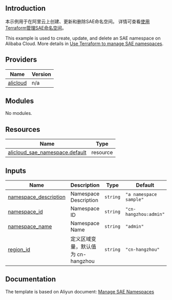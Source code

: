 ## Introduction

<!-- DOCS_DESCRIPTION_CN -->
本示例用于在阿里云上创建、更新和删除SAE命名空间。
详情可查看[使用Terraform管理SAE命名空间](https://help.aliyun.com/document_detail/424334.html)。
<!-- DOCS_DESCRIPTION_CN -->

<!-- DOCS_DESCRIPTION_EN -->
This example is used to create, update, and delete an SAE namespace on Alibaba Cloud.
More details in [Use Terraform to manage SAE namespaces](https://help.aliyun.com/document_detail/424334.html).
<!-- DOCS_DESCRIPTION_EN -->

<!-- BEGIN_TF_DOCS -->
## Providers

| Name | Version |
|------|---------|
| <a name="provider_alicloud"></a> [alicloud](#provider\_alicloud) | n/a |

## Modules

No modules.

## Resources

| Name | Type |
|------|------|
| [alicloud_sae_namespace.default](https://registry.terraform.io/providers/aliyun/alicloud/latest/docs/resources/sae_namespace) | resource |

## Inputs

| Name | Description | Type | Default | Required |
|------|-------------|------|---------|:--------:|
| <a name="input_namespace_description"></a> [namespace\_description](#input\_namespace\_description) | Namespace Description | `string` | `"a namespace sample"` | no |
| <a name="input_namespace_id"></a> [namespace\_id](#input\_namespace\_id) | Namespace ID | `string` | `"cn-hangzhou:admin"` | no |
| <a name="input_namespace_name"></a> [namespace\_name](#input\_namespace\_name) | Namespace Name | `string` | `"admin"` | no |
| <a name="input_region_id"></a> [region\_id](#input\_region\_id) | 定义区域变量，默认值为 cn-hangzhou | `string` | `"cn-hangzhou"` | no |
<!-- END_TF_DOCS -->

## Documentation
<!-- docs-link --> 

The template is based on Aliyun document: [Manage SAE Namespaces](https://help.aliyun.com/document_detail/424334.html) 

<!-- docs-link --> 